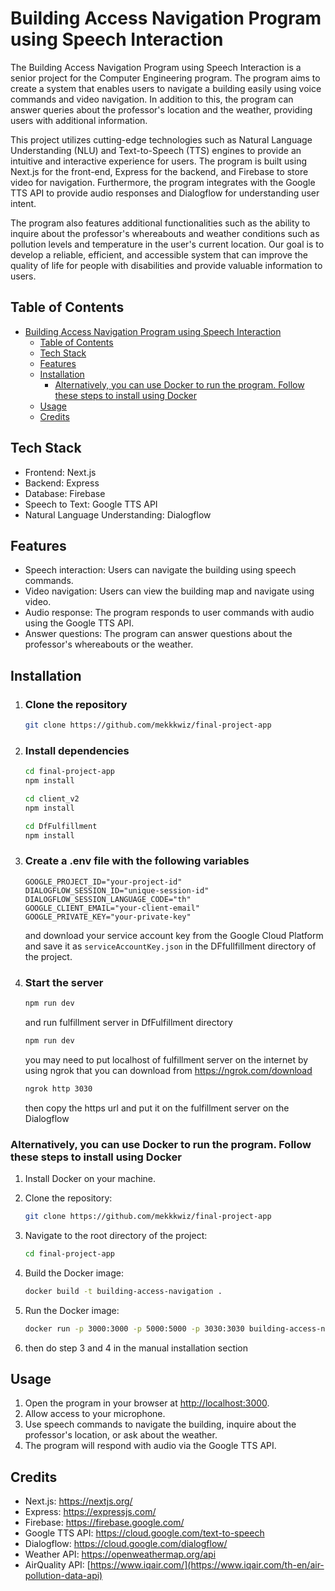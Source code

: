 # Building Access Navigation Program using Speech Interaction

The Building Access Navigation Program using Speech Interaction is a senior project for the Computer Engineering program. The program aims to create a system that enables users to navigate a building easily using voice commands and video navigation. In addition to this, the program can answer queries about the professor's location and the weather, providing users with additional information.

This project utilizes cutting-edge technologies such as Natural Language Understanding (NLU) and Text-to-Speech (TTS) engines to provide an intuitive and interactive experience for users. The program is built using Next.js for the front-end, Express for the backend, and Firebase to store video for navigation. Furthermore, the program integrates with the Google TTS API to provide audio responses and Dialogflow for understanding user intent.

The program also features additional functionalities such as the ability to inquire about the professor's whereabouts and weather conditions such as pollution levels and temperature in the user's current location. Our goal is to develop a reliable, efficient, and accessible system that can improve the quality of life for people with disabilities and provide valuable information to users.

## Table of Contents

- [Building Access Navigation Program using Speech Interaction](#building-access-navigation-program-using-speech-interaction)
  - [Table of Contents](#table-of-contents)
  - [Tech Stack](#tech-stack)
  - [Features](#features)
  - [Installation](#installation)
    - [Alternatively, you can use Docker to run the program. Follow these steps to install using Docker](#alternatively-you-can-use-docker-to-run-the-program-follow-these-steps-to-install-using-docker)
  - [Usage](#usage)
  - [Credits](#credits)

## Tech Stack

- Frontend: Next.js
- Backend: Express
- Database: Firebase
- Speech to Text: Google TTS API
- Natural Language Understanding: Dialogflow

## Features

- Speech interaction: Users can navigate the building using speech commands.
- Video navigation: Users can view the building map and navigate using video.
- Audio response: The program responds to user commands with audio using the Google TTS API.
- Answer questions: The program can answer questions about the professor's whereabouts or the weather.

## Installation

1. ### Clone the repository

    ```bash
    git clone https://github.com/mekkkwiz/final-project-app
    ```

2. ### Install dependencies

    ```bash
    cd final-project-app
    npm install

    cd client_v2
    npm install

    cd DfFulfillment
    npm install
    ```

3. ### Create a .env file with the following variables

    ```.env
    GOOGLE_PROJECT_ID="your-project-id"
    DIALOGFLOW_SESSION_ID="unique-session-id"
    DIALOGFLOW_SESSION_LANGUAGE_CODE="th"
    GOOGLE_CLIENT_EMAIL="your-client-email"
    GOOGLE_PRIVATE_KEY="your-private-key"
    ```

    and download your service account key from the Google Cloud Platform and save it as `serviceAccountKey.json` in the DFfullfillment directory of the project.

4. ### Start the server

    ```bash
    npm run dev
    ```

    and run fulfillment server in DfFulfillment directory

    ```bash
    npm run dev
    ```

    you may need to put localhost of fulfillment server on the internet by using ngrok that you can download from <https://ngrok.com/download>

    ```bash
    ngrok http 3030
    ```

    then copy the https url and put it on the fulfillment server on the Dialogflow

### Alternatively, you can use Docker to run the program. Follow these steps to install using Docker

1. Install Docker on your machine.
2. Clone the repository:

    ```bash
    git clone https://github.com/mekkkwiz/final-project-app
    ```

3. Navigate to the root directory of the project:

    ```bash
    cd final-project-app
    ```

4. Build the Docker image:

    ```bash
    docker build -t building-access-navigation .
    ```

5. Run the Docker image:

    ```bash
    docker run -p 3000:3000 -p 5000:5000 -p 3030:3030 building-access-navigation
    ```

6. then do step 3 and 4 in the manual installation section

## Usage

1. Open the program in your browser at <http://localhost:3000>.
2. Allow access to your microphone.
3. Use speech commands to navigate the building, inquire about the professor's location, or ask about the weather.
4. The program will respond with audio via the Google TTS API.

## Credits

- Next.js: <https://nextjs.org/>
- Express: <https://expressjs.com/>
- Firebase: <https://firebase.google.com/>
- Google TTS API: <https://cloud.google.com/text-to-speech>
- Dialogflow: <https://cloud.google.com/dialogflow/>
- Weather API: <https://openweathermap.org/api>
- AirQuality API: [https://www.iqair.com/](https://www.iqair.com/th-en/air-pollution-data-api)

